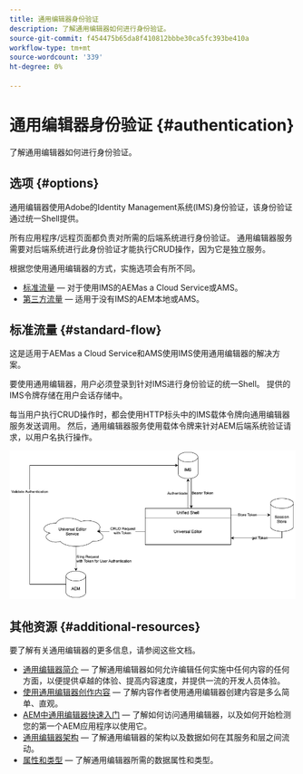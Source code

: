 ```yaml
---
title: 通用编辑器身份验证
description: 了解通用编辑器如何进行身份验证。
source-git-commit: f454475b65da8f410812bbbe30ca5fc393be410a
workflow-type: tm+mt
source-wordcount: '339'
ht-degree: 0%

---
```



# 通用编辑器身份验证 {#authentication}

了解通用编辑器如何进行身份验证。

## 选项 {#options}

通用编辑器使用Adobe的Identity Management系统(IMS)身份验证，该身份验证通过统一Shell提供。

所有应用程序/远程页面都负责对所需的后端系统进行身份验证。 通用编辑器服务需要对后端系统进行此身份验证才能执行CRUD操作，因为它是独立服务。

根据您使用通用编辑器的方式，实施选项会有所不同。

* [标准流量](#standard-flow)  — 对于使用IMS的AEMas a Cloud Service或AMS。
* [第三方流量](#third-party-flow)  — 适用于没有IMS的AEM本地或AMS。

## 标准流量 {#standard-flow}

这是适用于AEMas a Cloud Service和AMS使用IMS使用通用编辑器的解决方案。

要使用通用编辑器，用户必须登录到针对IMS进行身份验证的统一Shell。 提供的IMS令牌存储在用户会话存储中。

每当用户执行CRUD操作时，都会使用HTTP标头中的IMS载体令牌向通用编辑器服务发送调用。 然后，通用编辑器服务使用载体令牌来针对AEM后端系统验证请求，以用户名执行操作。

![标准身份验证流程](assets/standard-flow.png)

## 其他资源 {#additional-resources}

要了解有关通用编辑器的更多信息，请参阅这些文档。

* [通用编辑器简介](introduction.md)  — 了解通用编辑器如何允许编辑任何实施中任何内容的任何方面，以便提供卓越的体验、提高内容速度，并提供一流的开发人员体验。
* [使用通用编辑器创作内容](authoring.md)  — 了解内容作者使用通用编辑器创建内容是多么简单、直观。
* [AEM中通用编辑器快速入门](getting-started.md)  — 了解如何访问通用编辑器，以及如何开始检测您的第一个AEM应用程序以使用它。
* [通用编辑器架构](architecture.md)  — 了解通用编辑器的架构以及数据如何在其服务和层之间流动。
* [属性和类型](attributes-types.md)  — 了解通用编辑器所需的数据属性和类型。
